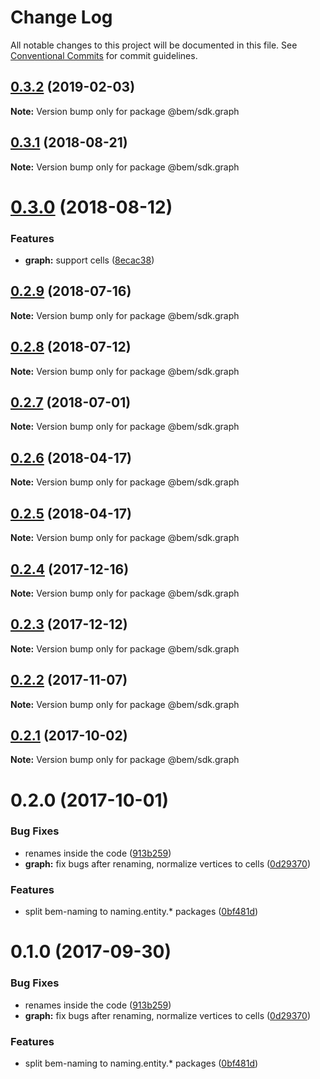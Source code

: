 # Change Log

All notable changes to this project will be documented in this file.
See [Conventional Commits](https://conventionalcommits.org) for commit guidelines.

## [0.3.2](https://github.com/bem/bem-sdk/compare/@bem/sdk.graph@0.3.1...@bem/sdk.graph@0.3.2) (2019-02-03)

**Note:** Version bump only for package @bem/sdk.graph





<a name="0.3.1"></a>
## [0.3.1](https://github.com/bem/bem-sdk/compare/@bem/sdk.graph@0.3.0...@bem/sdk.graph@0.3.1) (2018-08-21)




**Note:** Version bump only for package @bem/sdk.graph

<a name="0.3.0"></a>
# [0.3.0](https://github.com/bem/bem-sdk/compare/@bem/sdk.graph@0.2.9...@bem/sdk.graph@0.3.0) (2018-08-12)


### Features

* **graph:** support cells ([8ecac38](https://github.com/bem/bem-sdk/commit/8ecac38))




<a name="0.2.9"></a>
## [0.2.9](https://github.com/bem/bem-sdk/compare/@bem/sdk.graph@0.2.8...@bem/sdk.graph@0.2.9) (2018-07-16)




**Note:** Version bump only for package @bem/sdk.graph

<a name="0.2.8"></a>
## [0.2.8](https://github.com/bem/bem-sdk/compare/@bem/sdk.graph@0.2.7...@bem/sdk.graph@0.2.8) (2018-07-12)




**Note:** Version bump only for package @bem/sdk.graph

<a name="0.2.7"></a>
## [0.2.7](https://github.com/bem/bem-sdk/compare/@bem/sdk.graph@0.2.6...@bem/sdk.graph@0.2.7) (2018-07-01)




**Note:** Version bump only for package @bem/sdk.graph

<a name="0.2.6"></a>
## [0.2.6](https://github.com/bem/bem-sdk/compare/@bem/sdk.graph@0.2.5...@bem/sdk.graph@0.2.6) (2018-04-17)




**Note:** Version bump only for package @bem/sdk.graph

<a name="0.2.5"></a>
## [0.2.5](https://github.com/bem/bem-sdk/compare/@bem/sdk.graph@0.2.4...@bem/sdk.graph@0.2.5) (2018-04-17)




**Note:** Version bump only for package @bem/sdk.graph

<a name="0.2.4"></a>
## [0.2.4](https://github.com/bem/bem-sdk/compare/@bem/sdk.graph@0.2.3...@bem/sdk.graph@0.2.4) (2017-12-16)




**Note:** Version bump only for package @bem/sdk.graph

<a name="0.2.3"></a>
## [0.2.3](https://github.com/bem/bem-sdk/compare/@bem/sdk.graph@0.2.2...@bem/sdk.graph@0.2.3) (2017-12-12)




**Note:** Version bump only for package @bem/sdk.graph

<a name="0.2.2"></a>
## [0.2.2](https://github.com/bem/bem-sdk/compare/@bem/sdk.graph@0.2.0...@bem/sdk.graph@0.2.2) (2017-11-07)




**Note:** Version bump only for package @bem/sdk.graph

<a name="0.2.1"></a>
## [0.2.1](https://github.com/bem/bem-sdk/compare/@bem/sdk.graph@0.2.0...@bem/sdk.graph@0.2.1) (2017-10-02)




**Note:** Version bump only for package @bem/sdk.graph

<a name="0.2.0"></a>
# 0.2.0 (2017-10-01)


### Bug Fixes

* renames inside the code ([913b259](https://github.com/bem/bem-sdk/commit/913b259))
* **graph:** fix bugs after renaming, normalize vertices to cells ([0d29370](https://github.com/bem/bem-sdk/commit/0d29370))


### Features

* split bem-naming to naming.entity.* packages ([0bf481d](https://github.com/bem/bem-sdk/commit/0bf481d))




<a name="0.1.0"></a>
# 0.1.0 (2017-09-30)


### Bug Fixes

* renames inside the code ([913b259](https://github.com/bem/bem-sdk/commit/913b259))
* **graph:** fix bugs after renaming, normalize vertices to cells ([0d29370](https://github.com/bem/bem-sdk/commit/0d29370))


### Features

* split bem-naming to naming.entity.* packages ([0bf481d](https://github.com/bem/bem-sdk/commit/0bf481d))
